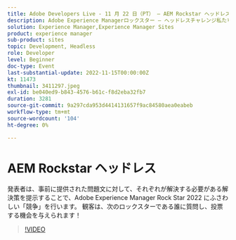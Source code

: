 ```yaml
---
title: Adobe Developers Live - 11 月 22 日（PT） – AEM Rockstar ヘッドレス
description: Adobe Experience Managerロックスター – ヘッドレスチャレンジ私たちのプレゼンターは、それぞれが解決しなければならない事前に提供された問題ステートメントに対する解決策を提示することで、Adobe Experience Managerロックスター 2022 になる「競争」をします。 観客は、次のロックスターである誰に質問し、投票する機会を与えられます！
solution: Experience Manager,Experience Manager Sites
product: experience manager
sub-product: sites
topic: Development, Headless
role: Developer
level: Beginner
doc-type: Event
last-substantial-update: 2022-11-15T00:00:00Z
kt: 11473
thumbnail: 3411297.jpeg
exl-id: be040ed9-b843-4576-b61c-f8d2eba32fb7
duration: 3281
source-git-commit: 9a297cda953d4414131657f9ac84580aea0eabeb
workflow-type: tm+mt
source-wordcount: '104'
ht-degree: 0%

---
```


# AEM Rockstar ヘッドレス

発表者は、事前に提供された問題文に対して、それぞれが解決する必要がある解決策を提示することで、Adobe Experience Manager Rock Star 2022 にふさわしい「競争」を行います。 観客は、次のロックスターである誰に質問し、投票する機会を与えられます！

>[!VIDEO](https://video.tv.adobe.com/v/3411297/?quality=12&learn=on)
